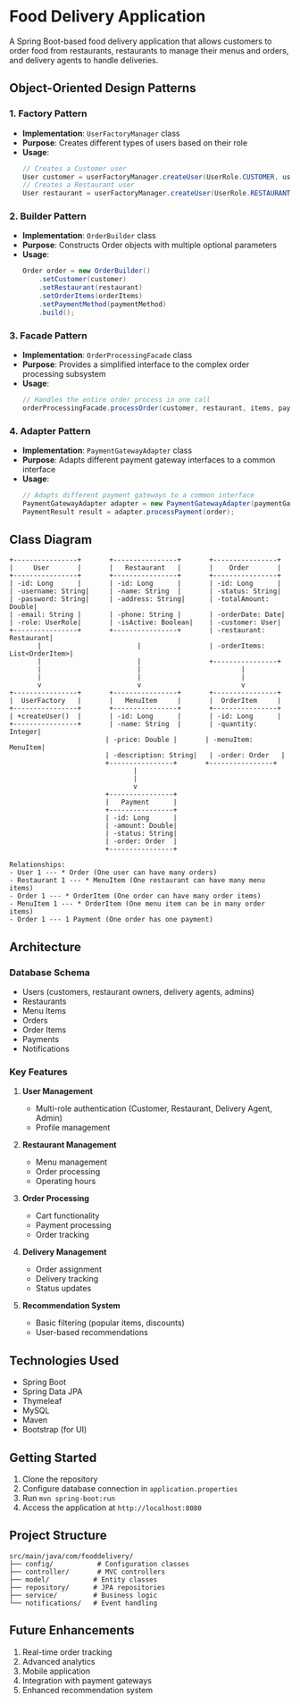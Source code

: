 # Food Delivery Application

A Spring Boot-based food delivery application that allows customers to order food from restaurants, restaurants to manage their menus and orders, and delivery agents to handle deliveries.

## Object-Oriented Design Patterns

### 1. Factory Pattern
- **Implementation**: `UserFactoryManager` class
- **Purpose**: Creates different types of users based on their role
- **Usage**: 
  ```java
  // Creates a Customer user
  User customer = userFactoryManager.createUser(UserRole.CUSTOMER, username, password, email);
  // Creates a Restaurant user
  User restaurant = userFactoryManager.createUser(UserRole.RESTAURANT, username, password, email);
  ```

### 2. Builder Pattern
- **Implementation**: `OrderBuilder` class
- **Purpose**: Constructs Order objects with multiple optional parameters
- **Usage**:
  ```java
  Order order = new OrderBuilder()
      .setCustomer(customer)
      .setRestaurant(restaurant)
      .setOrderItems(orderItems)
      .setPaymentMethod(paymentMethod)
      .build();
  ```

### 3. Facade Pattern
- **Implementation**: `OrderProcessingFacade` class
- **Purpose**: Provides a simplified interface to the complex order processing subsystem
- **Usage**:
  ```java
  // Handles the entire order process in one call
  orderProcessingFacade.processOrder(customer, restaurant, items, paymentMethod);
  ```

### 4. Adapter Pattern
- **Implementation**: `PaymentGatewayAdapter` class
- **Purpose**: Adapts different payment gateway interfaces to a common interface
- **Usage**:
  ```java
  // Adapts different payment gateways to a common interface
  PaymentGatewayAdapter adapter = new PaymentGatewayAdapter(paymentGateway);
  PaymentResult result = adapter.processPayment(order);
  ```

## Class Diagram
```
+----------------+       +----------------+       +----------------+
|     User       |       |   Restaurant   |       |    Order       |
+----------------+       +----------------+       +----------------+
| -id: Long      |       | -id: Long      |       | -id: Long      |
| -username: String|     | -name: String  |       | -status: String|
| -password: String|     | -address: String|      | -totalAmount: Double|
| -email: String |       | -phone: String |       | -orderDate: Date|
| -role: UserRole|       | -isActive: Boolean|    | -customer: User|
+----------------+       +----------------+       | -restaurant: Restaurant|
       |                        |                 | -orderItems: List<OrderItem>|
       |                        |                 +----------------+
       |                        |                         |
       |                        |                         |
       v                        v                         v
+----------------+       +----------------+       +----------------+
|  UserFactory   |       |   MenuItem     |       |  OrderItem     |
+----------------+       +----------------+       +----------------+
| +createUser()  |       | -id: Long      |       | -id: Long      |
+----------------+       | -name: String  |       | -quantity: Integer|
                        | -price: Double |       | -menuItem: MenuItem|
                        | -description: String|   | -order: Order   |
                        +----------------+       +----------------+
                               |
                               |
                               v
                        +----------------+
                        |   Payment      |
                        +----------------+
                        | -id: Long      |
                        | -amount: Double|
                        | -status: String|
                        | -order: Order  |
                        +----------------+

Relationships:
- User 1 --- * Order (One user can have many orders)
- Restaurant 1 --- * MenuItem (One restaurant can have many menu items)
- Order 1 --- * OrderItem (One order can have many order items)
- MenuItem 1 --- * OrderItem (One menu item can be in many order items)
- Order 1 --- 1 Payment (One order has one payment)
```

## Architecture

### Database Schema
- Users (customers, restaurant owners, delivery agents, admins)
- Restaurants
- Menu Items
- Orders
- Order Items
- Payments
- Notifications

### Key Features
1. **User Management**
   - Multi-role authentication (Customer, Restaurant, Delivery Agent, Admin)
   - Profile management

2. **Restaurant Management**
   - Menu management
   - Order processing
   - Operating hours

3. **Order Processing**
   - Cart functionality
   - Payment processing
   - Order tracking

4. **Delivery Management**
   - Order assignment
   - Delivery tracking
   - Status updates

5. **Recommendation System**
   - Basic filtering (popular items, discounts)
   - User-based recommendations

## Technologies Used
- Spring Boot
- Spring Data JPA
- Thymeleaf
- MySQL
- Maven
- Bootstrap (for UI)

## Getting Started

1. Clone the repository
2. Configure database connection in `application.properties`
3. Run `mvn spring-boot:run`
4. Access the application at `http://localhost:8080`

## Project Structure
```
src/main/java/com/fooddelivery/
├── config/           # Configuration classes
├── controller/       # MVC controllers
├── model/           # Entity classes
├── repository/      # JPA repositories
├── service/         # Business logic
└── notifications/   # Event handling
```

## Future Enhancements
1. Real-time order tracking
2. Advanced analytics
3. Mobile application
4. Integration with payment gateways
5. Enhanced recommendation system 